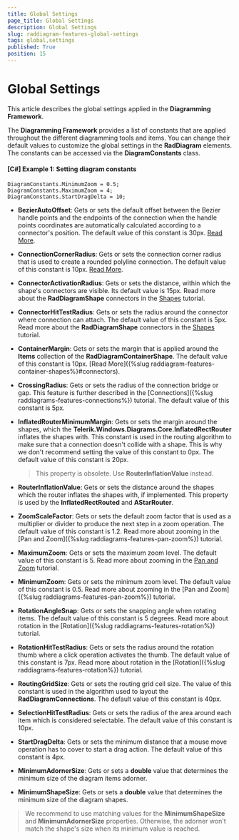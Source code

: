 ```yaml
---
title: Global Settings
page_title: Global Settings
description: Global Settings
slug: raddiagram-features-global-settings
tags: global,settings
published: True
position: 15
---
```


# Global Settings

This article describes the global settings applied in the __Diagramming Framework__.

The __Diagramming Framework__ provides a list of constants that are applied throughout the different diagramming tools and items. You can change their default values to customize the global settings in the __RadDiagram__ elements. The constants can be accessed via the __DiagramConstants__ class.	

#### __[C#] Example 1: Setting diagram constants__
	DiagramConstants.MinimumZoom = 0.5;
	DiagramConstants.MaximumZoom = 4;
	DiagramConstants.StartDragDelta = 10;

* __BezierAutoOffset__: Gets or sets the default offset between the Bezier handle points and the endpoints of the connection when the handle points coordinates are automatically calculated according to a connector's position. The default value of this constant is 30px. [Read More](5a2d6cbf-4f5c-466c-baec-19360d30803d#Types).			

* __ConnectionCornerRadius__: Gets or sets the connection corner radius that is used to create a rounded polyline connection. The default value of this constant is 10px. [Read More](5a2d6cbf-4f5c-466c-baec-19360d30803d#Types).		  

* __ConnectorActivationRadius__: Gets or sets the distance, within which the shape's connectors are visible. Its default value is 15px. Read more about the __RadDiagramShape__ connectors in the [Shapes](d9983f7a-f160-4be4-81f9-209d6c1e5ea2#Connectors)  tutorial.			

* __ConnectorHitTestRadius__: Gets or sets the radius around the connector where connection can attach. The default value of this constant is 5px. Read more about the __RadDiagramShape__ connectors in the [Shapes](d9983f7a-f160-4be4-81f9-209d6c1e5ea2#Connectors)  tutorial.			

* __ContainerMargin__: Gets or sets the margin that is applied around the __Items__ collection of the __RadDiagramContainerShape__. The default value of this constant is 10px. [Read More]({%slug raddiagram-features-container-shapes%}#connectors).		  

* __CrossingRadius__: Gets or sets the radius of the connection bridge or gap. This feature is further described in the [Connections]({%slug raddiagrams-features-connections%}) tutorial. The default value of this constant is 5px.			

* __InflatedRouterMinimumMargin__: Gets or sets the margin around the shapes, which the __Telerik.Windows.Diagrams.Core.InflatedRectRouter__ inflates the shapes with. This constant is used in the routing algorithm to make sure that a connection doesn't collide with a shape. This is why we don't recommend setting the value of this constant to 0px. The default value of this constant is 20px.	
	
	> This property is obsolete. Use __RouterInflationValue__ instead.

* __RouterInflationValue__: Gets or sets the distance around the shapes which the router inflates the shapes with, if implemented. This property is used by the __InflatedRectRouted__ and __AStarRouter__.
	
* __ZoomScaleFactor__: Gets or sets the default zoom factor that is used as a multiplier or divider to produce the next step in a zoom operation. The default value of this constant is 1.2. Read more about zooming in the [Pan and Zoom]({%slug raddiagrams-features-pan-zoom%}) tutorial.			

* __MaximumZoom__: Gets or sets the maximum zoom level. The default value of this constant is 5. Read more about zooming in the [Pan and Zoom](585daa93-6cbd-47a4-8fd3-61469984b67e#Zooming) tutorial.			

* __MinimumZoom__: Gets or sets the minimum zoom level. The default value of this constant is 0.5. Read more about zooming in the [Pan and Zoom]({%slug raddiagrams-features-pan-zoom%}) tutorial.			

* __RotationAngleSnap__: Gets or sets the snapping angle when rotating items. The default value of this constant is 5 degrees. Read more about rotation in the [Rotation]({%slug raddiagrams-features-rotation%}) tutorial.			

* __RotationHitTestRadius__: Gets or sets the radius around the rotation thumb where a click operation activates the thumb. The default value of this constant is 7px. Read more about rotation in the [Rotation]({%slug raddiagrams-features-rotation%}) tutorial.			

* __RoutingGridSize__: Gets or sets the routing grid cell size. The value of this constant is used in the algorithm used to layout the __RadDiagramConnections__. The default value of this constant is 40px.			

* __SelectionHitTestRadius__: Gets or sets the radius of the area around each item which is considered selectable. The default value of this constant is 10px.			

* __StartDragDelta__: Gets or sets the minimum distance that a mouse move operation has to cover to start a drag action. The default value of this constant is 4px.		

* __MinimumAdornerSize__: Gets or sets a __double__ value that determines the minimum size of the diagram items adorner.

* __MinimumShapeSize__: Gets or sets a __double__ value that determines the minimum size of the diagram shapes.

> We recommend to use matching values for the __MinimumShapeSize__ and __MinimumAdornerSize__ properties. Otherwise, the adorner won't match the shape's size when its minimum value is reached.
